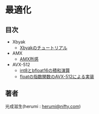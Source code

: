 # 最適化

## 目次

- Xbyak
  - [Xbyakのチュートリアル](x64/xbyak.md)
- AMX
  - [AMX所感](x64/amx.md)
- AVX-512
  - [int8とbfloat16の積和演算](x64/int8-bfloat16.md)
  - [floatの指数関数のAVX-512による実装](x64/exp.md)

## 著者

光成滋生(herumi : herumi@nifty.com)
